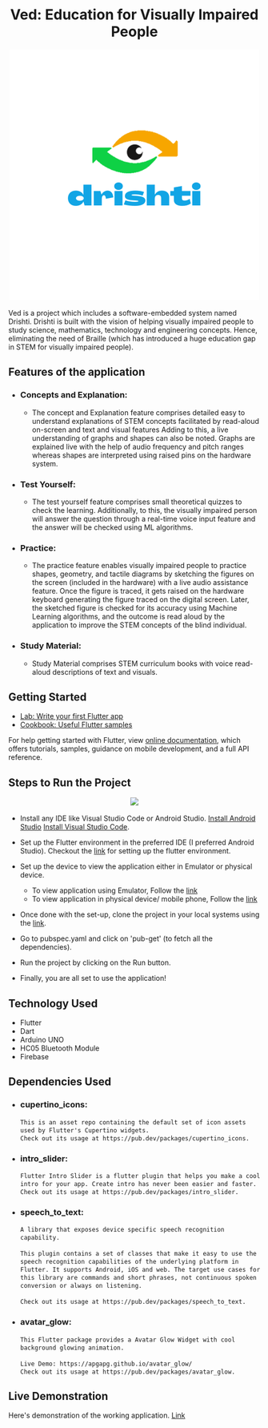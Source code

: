 <div align= "center">

# Ved: Education for Visually Impaired People

<img src="https://github.com/ishitakapoor26/Ved/blob/main/assets/drishti.png">

</div>

Ved is a project which includes a software-embedded system named Drishti. Drishti is built with the vision of helping visually impaired people to study science, mathematics, technology and engineering concepts. Hence, eliminating the need of Braille (which has introduced a huge education gap in STEM for visually impaired people).

## Features of the application

- ### Concepts and Explanation:

  - The concept and Explanation feature comprises detailed easy to understand explanations of STEM concepts facilitated by read-aloud on-screen and text and visual features Adding to this, a live
    understanding of graphs and shapes can also be noted. Graphs are explained live with the help of audio
    frequency and pitch ranges whereas shapes are interpreted using raised pins on the hardware system.

- ### Test Yourself:

  - The test yourself feature comprises small theoretical quizzes to check the learning. Additionally, to
    this, the visually impaired person will answer the question through a real-time voice input feature and
    the answer will be checked using ML algorithms.

- ### Practice:

  - The practice feature enables visually impaired people to practice shapes, geometry, and tactile
    diagrams by sketching the figures on the screen (included in the hardware) with a live audio assistance
    feature. Once the figure is traced, it gets raised on the hardware keyboard generating the figure traced
    on the digital screen. Later, the sketched figure is checked for its accuracy using Machine Learning
    algorithms, and the outcome is read aloud by the application to improve the STEM concepts of the
    blind individual.

- ### Study Material:
    - Study Material comprises STEM curriculum books with voice read-aloud descriptions of text and
  visuals.

## Getting Started

- [Lab: Write your first Flutter app](https://flutter.dev/docs/get-started/codelab)
- [Cookbook: Useful Flutter samples](https://flutter.dev/docs/cookbook)

For help getting started with Flutter, view
[online documentation](https://flutter.dev/docs), which offers tutorials,
samples, guidance on mobile development, and a full API reference.

## Steps to Run the Project

<div align = "center">
<img src= "https://i.ytimg.com/vi/hfz_AraTk_k/hq720.jpg?sqp=-oaymwEhCK4FEIIDSFryq4qpAxMIARUAAAAAGAElAADIQj0AgKJD&rs=AOn4CLAbrkOPSv3hjl2paPGdVpDDtzzptQ">

</div>

- Install any IDE like Visual Studio Code or Android Studio.
  [Install Android Studio](https://developer.android.com/studio/install)
  [Install Visual Studio Code](https://code.visualstudio.com/download).

- Set up the Flutter environment in the preferred IDE (I preferred Android Studio).
  Checkout the [link](https://docs.flutter.dev/development/tools/android-studio) for setting up the flutter environment.

- Set up the device to view the application either in Emulator or physical device.

  - To view application using Emulator, Follow the [link](https://tutorial.tips/create-android-emulator-for-flutter/)
  - To view application in physical device/ mobile phone, Follow the [link](https://stackoverflow.com/questions/54444538/how-do-i-run-test-my-flutter-app-on-a-real-device)

- Once done with the set-up, clone the project in your local systems using the [link](https://github.com/ishitakapoor26/Signify.git).

- Go to pubspec.yaml and click on 'pub-get' (to fetch all the dependencies).

- Run the project by clicking on the Run button.

- Finally, you are all set to use the application!

## Technology Used

- Flutter
- Dart
- Arduino UNO
- HC05 Bluetooth Module
- Firebase

## Dependencies Used

- ### cupertino_icons:

      This is an asset repo containing the default set of icon assets used by Flutter's Cupertino widgets.
      Check out its usage at https://pub.dev/packages/cupertino_icons.

- ### intro_slider:

      Flutter Intro Slider is a flutter plugin that helps you make a cool intro for your app. Create intro has never been easier and faster.
      Check out its usage at https://pub.dev/packages/intro_slider.

- ### speech_to_text:

      A library that exposes device specific speech recognition capability.

      This plugin contains a set of classes that make it easy to use the speech recognition capabilities of the underlying platform in Flutter. It supports Android, iOS and web. The target use cases for this library are commands and short phrases, not continuous spoken conversion or always on listening.

      Check out its usage at https://pub.dev/packages/speech_to_text.

- ### avatar_glow:

      This Flutter package provides a Avatar Glow Widget with cool background glowing animation.

      Live Demo: https://apgapg.github.io/avatar_glow/
      Check out its usage at https://pub.dev/packages/avatar_glow.


## Live Demonstration

Here's demonstration of the working application. [Link](https://drive.google.com/file/d/1Wx7lyqdAglfDXp11SlMdXwI1jEuFGgOu/view)
